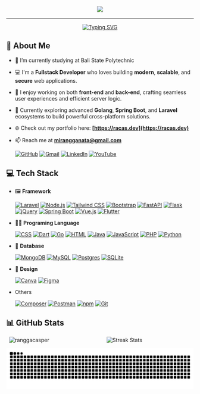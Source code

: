 <div align="center">
  <img src="https://s6.imgcdn.dev/YsB6Ml.jpg" width="auto" height="auto"/>
</div>

---

<div align="center">
    <a href="https://git.io/typing-svg">
        <img src="https://readme-typing-svg.demolab.com?font=Fira+Code&pause=1000&weight=600&size=24&color=0061B6&center=true&vCenter=true&width=600&lines=Hi%2C+I'm+M.+Irfan+Rangganata;A+Passionate+Fullstack+Developer;I+build+modern+Website;Let's+craft+something+amazing+together+%E2%9C%A8" alt="Typing SVG" />
    </a>
</div>

## 👤 About Me
- 🔭 I’m currently studying at Bali State Polytechnic
- 💻 I'm a **Fullstack Developer** who loves building **modern**, **scalable**, and **secure** web applications.  
- 🧠 I enjoy working on both **front-end** and **back-end**, crafting seamless user experiences and efficient server logic.  
- 🌱 Currently exploring advanced **Golang**, **Spring Boot**, and **Laravel** ecosystems to build powerful cross-platform solutions.  
- 🌐 Check out my portfolio here: **[https://racas.dev](https://racas.dev)**
- 📫 Reach me at **mirangganata@gmail.com**

  [![GitHub](https://img.shields.io/badge/GitHub-%23121011.svg?logo=github&logoColor=white)](https://github.com/RanggaCasper)
  [![Gmail](https://img.shields.io/badge/Gmail-D14836?logo=gmail&logoColor=white)](mailto:mirangganata@gmail.com)
  [![LinkedIn](https://custom-icon-badges.demolab.com/badge/LinkedIn-0A66C2?logo=linkedin-white&logoColor=fff)](https://www.linkedin.com/in/m-irfan-rangganata)
  [![YouTube](https://img.shields.io/badge/YouTube-%23FF0000.svg?logo=YouTube&logoColor=white)](https://www.youtube.com/@RanggaCasper)


## 💻 Tech Stack
- 🖼️ **Framework**

  [![Laravel](https://img.shields.io/badge/Laravel-%23FF2D20.svg?logo=laravel&logoColor=white)](#)
  [![Node.js](https://img.shields.io/badge/Node.js-6DA55F?logo=node.js&logoColor=white)](#)
  [![Tailwind CSS](https://img.shields.io/badge/Tailwind%20CSS-%2338B2AC.svg?logo=tailwind-css&logoColor=white)](#)
  [![Bootstrap](https://img.shields.io/badge/Bootstrap-7952B3?logo=bootstrap&logoColor=fff)](#)
  [![FastAPI](https://img.shields.io/badge/FastAPI-009485.svg?logo=fastapi&logoColor=white)](#)
  [![Flask](https://img.shields.io/badge/Flask-000?logo=flask&logoColor=fff)](#)
  [![jQuery](https://img.shields.io/badge/jQuery-0769AD?logo=jquery&logoColor=fff)](#)
  [![Spring Boot](https://img.shields.io/badge/Spring%20Boot-6DB33F?logo=springboot&logoColor=fff)](#)
  [![Vue.js](https://img.shields.io/badge/Vue.js-4FC08D?logo=vuedotjs&logoColor=fff)](#)
  [![Flutter](https://img.shields.io/badge/Flutter-02569B?logo=flutter&logoColor=fff)](#)

- 🧑‍💻 **Programing Language**

  [![CSS](https://img.shields.io/badge/CSS-639?logo=css&logoColor=fff)](#)
  [![Dart](https://img.shields.io/badge/Dart-%230175C2.svg?logo=dart&logoColor=white)](#)
  [![Go](https://img.shields.io/badge/Go-%2300ADD8.svg?&logo=go&logoColor=white)](#)
  [![HTML](https://img.shields.io/badge/HTML-%23E34F26.svg?logo=html5&logoColor=white)](#)
  [![Java](https://img.shields.io/badge/Java-%23ED8B00.svg?logo=openjdk&logoColor=white)](#)
  [![JavaScript](https://img.shields.io/badge/JavaScript-F7DF1E?logo=javascript&logoColor=000)](#)
  [![PHP](https://img.shields.io/badge/php-%23777BB4.svg?&logo=php&logoColor=white)](#)
  [![Python](https://img.shields.io/badge/Python-3776AB?logo=python&logoColor=fff)](#)

- 🔑 **Database**
  
  [![MongoDB](https://img.shields.io/badge/MongoDB-%234ea94b.svg?logo=mongodb&logoColor=white)](#)
  [![MySQL](https://img.shields.io/badge/MySQL-4479A1?logo=mysql&logoColor=fff)](#)
  [![Postgres](https://img.shields.io/badge/Postgres-%23316192.svg?logo=postgresql&logoColor=white)](#)
  [![SQLite](https://img.shields.io/badge/SQLite-%2307405e.svg?logo=sqlite&logoColor=white)](#)

- 🎨 **Design**
  
  [![Canva](https://img.shields.io/badge/Canva-%2300C4CC.svg?&logo=Canva&logoColor=white)](#)
  [![Figma](https://img.shields.io/badge/Figma-F24E1E?logo=figma&logoColor=white)](#)

- Others
  
  [![Composer](https://img.shields.io/badge/Composer-885630?logo=composer&logoColor=fff)](#)
  [![Postman](https://img.shields.io/badge/Postman-FF6C37?logo=postman&logoColor=white)](#)
  [![npm](https://img.shields.io/badge/npm-CB3837?logo=npm&logoColor=fff)](#)
  [![Git](https://img.shields.io/badge/Git-F05032?logo=git&logoColor=fff)](#)

## 📊 GitHub Stats
<div style="display: flex; justify-content: center; gap: 10px; flex-wrap: wrap;">
  <img 
    src="https://github-readme-stats.vercel.app/api?username=RanggaCasper&show_icons=true&theme=tokyonight" 
    alt="ranggacasper" 
    style="width: 50%; max-width: 400px;"
  />
  <img 
    src="https://github-readme-stats.vercel.app/api/top-langs/?username=ranggacasper&layout=compact&hide_progress=true&theme=tokyonight" 
    alt="Streak Stats" 
    style="width: 45%; max-width: 400px;"
  />
</div>

![GitHub Snake dark](https://github.com/RanggaCasper/RanggaCasper/blob/output/github-contribution-grid-snake-dark.svg#gh-dark-mode-only)